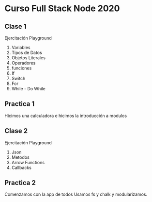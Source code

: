 # Curso Full Stack Node 2020 

## Clase 1
Ejercitación Playground
1. Variables
2. Tipos de Datos
3. Objetos Literales
4. Operadores
5. funciones
6. If
7. Switch
8. For
9. While - Do While

## Practica 1
Hicimos una calculadora e hicimos la introducción a modulos

## Clase 2
Ejercitación Playground
1. Json
2. Metodos
3. Arrow Functions
4. Callbacks

## Practica 2
Comenzamos con la app de todos
Usamos fs y chalk y modularizamos.